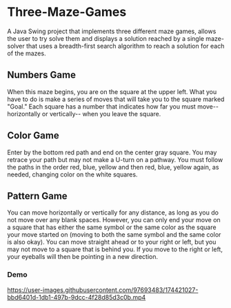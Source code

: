 # Three-Maze-Games
A Java Swing project that implements three different maze games, allows the user to try solve 
them and displays a solution reached by a single maze-solver that uses a breadth-first
search algorithm to reach a solution for each of the mazes.

## Numbers Game
When this maze begins, you are on the square at the upper left. What you
have to do is make a series of moves that will take you to the square marked
"Goal." Each square has a number that indicates how far you must move--
horizontally or vertically-- when you leave the square.

## Color Game
Enter by the bottom red path and end on the center gray square.
You may retrace your path but may not make a U-turn on a pathway. You
must follow the paths in the order red, blue, yellow and then red, blue,
yellow again, as needed, changing color on the white squares.

## Pattern Game
You can move horizontally or vertically for any distance, as long as you do
not move over any blank spaces. However, you can only end your move on a
square that has either the same symbol or the same color as the square your
move started on (moving to both the same symbol and the same color is also
okay). You can move straight ahead or to your right or left, but you may not
move to a square that is behind you. If you move to the right or left, your
eyeballs will then be pointing in a new direction.

### Demo
https://user-images.githubusercontent.com/97693483/174421027-bbd6401d-1db1-497b-9dcc-4f28d85d3c0b.mp4

